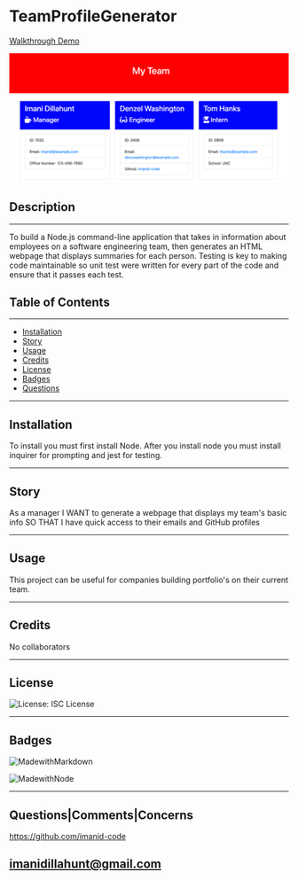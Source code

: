 

# TeamProfileGenerator

[Walkthrough Demo](https://drive.google.com/file/d/1KGomCywFbJKMAwcnEncwXDTOJevAdm8F/view) 

![teamhtmlpreview](assets/teampreview.png
)
## Description

   
---
To build a Node.js command-line application that takes in information about employees on a software engineering team, then generates an HTML webpage that displays summaries for each person. Testing is key to making code maintainable so unit test were written for every part of the code and ensure that it passes each test.
    
## Table of Contents 
     
---
* [Installation](#Installation)
* [Story](#Story)
* [Usage](#Usage)
* [Credits](#Credits)
* [License](#License)
* [Badges](#Badges)
* [Questions](#Questions|Comments|Concerns)
    
---
## Installation

To install you must first install Node. After you install node you must install inquirer for prompting and jest for testing. 

---

## Story

As a manager
I WANT to generate a webpage that displays my team's basic info
SO THAT I have quick access to their emails and GitHub profiles

---

## Usage 

This project can be useful for companies building portfolio's on their current team.

---


## Credits 

No collaborators

---



## License

![License: ISC License](https://img.shields.io/badge/License-ISC-blueviolet.svg)


---

## Badges 

![MadewithMarkdown](https://img.shields.io/badge/HTML-20%25-pink)

![MadewithNode](https://img.shields.io/badge/Node.js-80%25-brightgreen)

---

## Questions|Comments|Concerns

https://github.com/imanid-code

imanidillahunt@gmail.com
---

